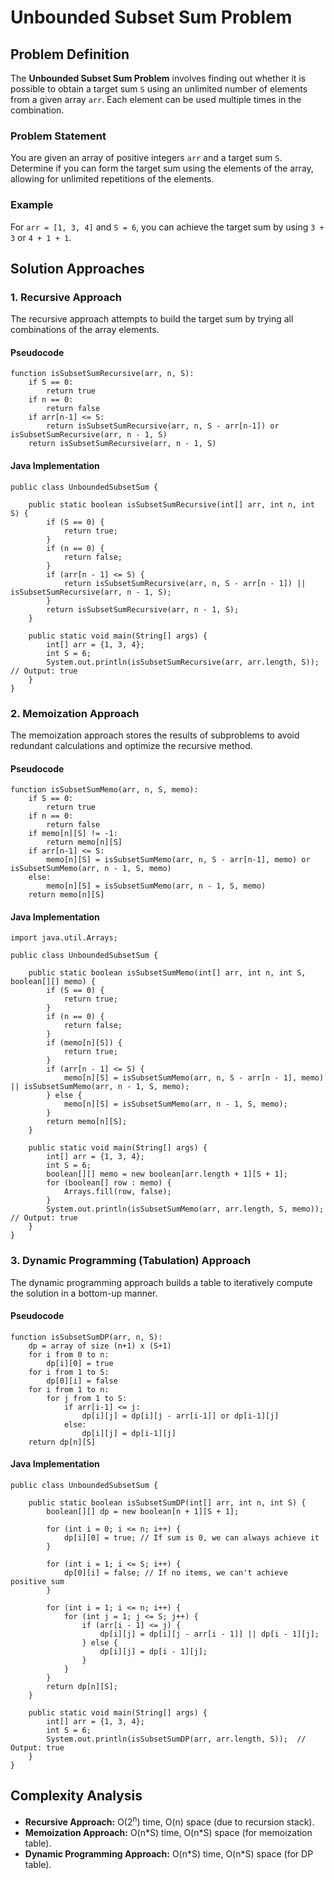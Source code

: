 Unbounded Subset Sum Problem
============================

Problem Definition
------------------

The **Unbounded Subset Sum Problem** involves finding out whether it is possible to obtain a target sum `S` using an unlimited number of elements from a given array `arr`. Each element can be used multiple times in the combination.

### Problem Statement

You are given an array of positive integers `arr` and a target sum `S`. Determine if you can form the target sum using the elements of the array, allowing for unlimited repetitions of the elements.

### Example

For `arr = [1, 3, 4]` and `S = 6`, you can achieve the target sum by using `3 + 3` or `4 + 1 + 1`.

Solution Approaches
-------------------

### 1\. Recursive Approach

The recursive approach attempts to build the target sum by trying all combinations of the array elements.

#### Pseudocode

    function isSubsetSumRecursive(arr, n, S):
        if S == 0:
            return true
        if n == 0:
            return false
        if arr[n-1] <= S:
            return isSubsetSumRecursive(arr, n, S - arr[n-1]) or isSubsetSumRecursive(arr, n - 1, S)
        return isSubsetSumRecursive(arr, n - 1, S)
    

#### Java Implementation

    public class UnboundedSubsetSum {
    
        public static boolean isSubsetSumRecursive(int[] arr, int n, int S) {
            if (S == 0) {
                return true;
            }
            if (n == 0) {
                return false;
            }
            if (arr[n - 1] <= S) {
                return isSubsetSumRecursive(arr, n, S - arr[n - 1]) || isSubsetSumRecursive(arr, n - 1, S);
            }
            return isSubsetSumRecursive(arr, n - 1, S);
        }
    
        public static void main(String[] args) {
            int[] arr = {1, 3, 4};
            int S = 6;
            System.out.println(isSubsetSumRecursive(arr, arr.length, S));  // Output: true
        }
    }
    

### 2\. Memoization Approach

The memoization approach stores the results of subproblems to avoid redundant calculations and optimize the recursive method.

#### Pseudocode

    function isSubsetSumMemo(arr, n, S, memo):
        if S == 0:
            return true
        if n == 0:
            return false
        if memo[n][S] != -1:
            return memo[n][S]
        if arr[n-1] <= S:
            memo[n][S] = isSubsetSumMemo(arr, n, S - arr[n-1], memo) or isSubsetSumMemo(arr, n - 1, S, memo)
        else:
            memo[n][S] = isSubsetSumMemo(arr, n - 1, S, memo)
        return memo[n][S]
    

#### Java Implementation

    import java.util.Arrays;
    
    public class UnboundedSubsetSum {
    
        public static boolean isSubsetSumMemo(int[] arr, int n, int S, boolean[][] memo) {
            if (S == 0) {
                return true;
            }
            if (n == 0) {
                return false;
            }
            if (memo[n][S]) {
                return true;
            }
            if (arr[n - 1] <= S) {
                memo[n][S] = isSubsetSumMemo(arr, n, S - arr[n - 1], memo) || isSubsetSumMemo(arr, n - 1, S, memo);
            } else {
                memo[n][S] = isSubsetSumMemo(arr, n - 1, S, memo);
            }
            return memo[n][S];
        }
    
        public static void main(String[] args) {
            int[] arr = {1, 3, 4};
            int S = 6;
            boolean[][] memo = new boolean[arr.length + 1][S + 1];
            for (boolean[] row : memo) {
                Arrays.fill(row, false);
            }
            System.out.println(isSubsetSumMemo(arr, arr.length, S, memo));  // Output: true
        }
    }
    

### 3\. Dynamic Programming (Tabulation) Approach

The dynamic programming approach builds a table to iteratively compute the solution in a bottom-up manner.

#### Pseudocode

    function isSubsetSumDP(arr, n, S):
        dp = array of size (n+1) x (S+1)
        for i from 0 to n:
            dp[i][0] = true
        for i from 1 to S:
            dp[0][i] = false
        for i from 1 to n:
            for j from 1 to S:
                if arr[i-1] <= j:
                    dp[i][j] = dp[i][j - arr[i-1]] or dp[i-1][j]
                else:
                    dp[i][j] = dp[i-1][j]
        return dp[n][S]
    

#### Java Implementation

    public class UnboundedSubsetSum {
    
        public static boolean isSubsetSumDP(int[] arr, int n, int S) {
            boolean[][] dp = new boolean[n + 1][S + 1];
    
            for (int i = 0; i <= n; i++) {
                dp[i][0] = true; // If sum is 0, we can always achieve it
            }
            
            for (int i = 1; i <= S; i++) {
                dp[0][i] = false; // If no items, we can't achieve positive sum
            }
    
            for (int i = 1; i <= n; i++) {
                for (int j = 1; j <= S; j++) {
                    if (arr[i - 1] <= j) {
                        dp[i][j] = dp[i][j - arr[i - 1]] || dp[i - 1][j];
                    } else {
                        dp[i][j] = dp[i - 1][j];
                    }
                }
            }
            return dp[n][S];
        }
    
        public static void main(String[] args) {
            int[] arr = {1, 3, 4};
            int S = 6;
            System.out.println(isSubsetSumDP(arr, arr.length, S));  // Output: true
        }
    }
    

Complexity Analysis
-------------------

*   **Recursive Approach:** O(2<sup>n</sup>) time, O(n) space (due to recursion stack).
*   **Memoization Approach:** O(n\*S) time, O(n\*S) space (for memoization table).
*   **Dynamic Programming Approach:** O(n\*S) time, O(n\*S) space (for DP table).